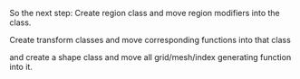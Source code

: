 So the next step:
Create region class and move region modifiers into the class.

Create transform classes and move corresponding functions into that class

and create a shape class and move all grid/mesh/index generating function into it.